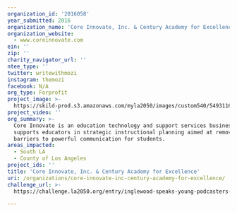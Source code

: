 ```yaml
---
organization_id: '2016058'
year_submitted: 2016
organization_name: 'Core Innovate, Inc. & Century Academy for Excellence'
organization_website:
  - www.coreinnovate.com
ein: ''
zip: ''
charity_navigator_url: ''
ntee_type: ''
twitter: writewithmozi
instagram: themozi
facebook: N/A
org_type: Forprofit
project_image: >-
  https://skild-prod.s3.amazonaws.com/myla2050/images/custom540/5493116165741-team88.jpg
project_video: ''
org_summary: >-
  Core Innovate is an education technology and support services business that
  supports educators in strategic instructional planning aimed at removing
  barriers to powerful communication for students.
areas_impacted:
  - South LA
  - County of Los Angeles
project_ids: ''
title: 'Core Innovate, Inc. & Century Academy for Excellence'
uri: /organizations/core-innovate-inc-century-academy-for-excellence/
challenge_url: >-
  https://challenge.la2050.org/entry/inglewood-speaks-young-podcasters-discover-la2050s-homegrown-heroes

---
```

